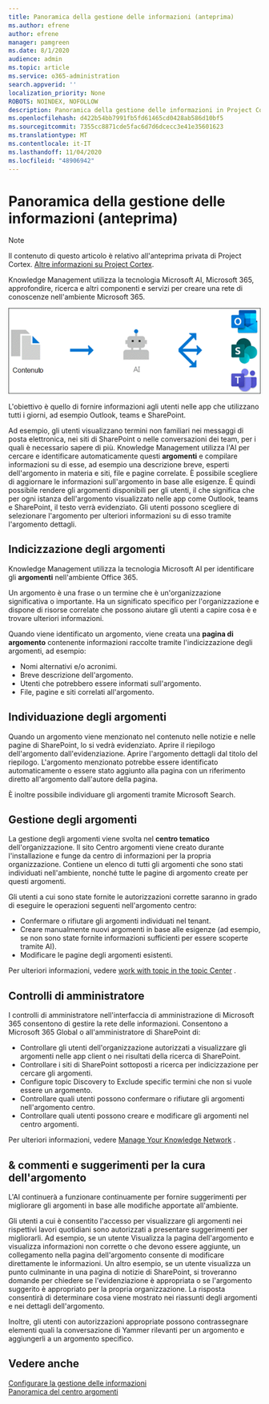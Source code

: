 ```yaml
---
title: Panoramica della gestione delle informazioni (anteprima)
ms.author: efrene
author: efrene
manager: pamgreen
ms.date: 8/1/2020
audience: admin
ms.topic: article
ms.service: o365-administration
search.appverid: ''
localization_priority: None
ROBOTS: NOINDEX, NOFOLLOW
description: Panoramica della gestione delle informazioni in Project Cortex.
ms.openlocfilehash: d422b54bb7991fb5fd61465cd0428ab586d10bf5
ms.sourcegitcommit: 7355cc8871cde5fac6d7d6dcecc3e41e35601623
ms.translationtype: MT
ms.contentlocale: it-IT
ms.lasthandoff: 11/04/2020
ms.locfileid: "48906942"
---
```

# <a name="knowledge-management-overview-preview"></a>Panoramica della gestione delle informazioni (anteprima)

> [!Note] 
> Il contenuto di questo articolo è relativo all'anteprima privata di Project Cortex. [Altre informazioni su Project Cortex](https://aka.ms/projectcortex).

Knowledge Management utilizza la tecnologia Microsoft AI, Microsoft 365, approfondire, ricerca e altri componenti e servizi per creare una rete di conoscenze nell'ambiente Microsoft 365. 

   ![Flusso di gestione delle informazioni](../media/content-understanding/knowledge-management-flowchart.png) </br> 

L'obiettivo è quello di fornire informazioni agli utenti nelle app che utilizzano tutti i giorni, ad esempio Outlook, teams e SharePoint.

Ad esempio, gli utenti visualizzano termini non familiari nei messaggi di posta elettronica, nei siti di SharePoint o nelle conversazioni dei team, per i quali è necessario sapere di più. Knowledge Management utilizza l'AI per cercare e identificare automaticamente questi **argomenti** e compilare informazioni su di esse, ad esempio una descrizione breve, esperti dell'argomento in materia e siti, file e pagine correlate. È possibile scegliere di aggiornare le informazioni sull'argomento in base alle esigenze. È quindi possibile rendere gli argomenti disponibili per gli utenti, il che significa che per ogni istanza dell'argomento visualizzato nelle app come Outlook, teams e SharePoint, il testo verrà evidenziato. Gli utenti possono scegliere di selezionare l'argomento per ulteriori informazioni su di esso tramite l'argomento dettagli.


## <a name="topic-indexing"></a>Indicizzazione degli argomenti

Knowledge Management utilizza la tecnologia Microsoft AI per identificare gli **argomenti** nell'ambiente Office 365.

Un argomento è una frase o un termine che è un'organizzazione significativa o importante. Ha un significato specifico per l'organizzazione e dispone di risorse correlate che possono aiutare gli utenti a capire cosa è e trovare ulteriori informazioni.

Quando viene identificato un argomento, viene creata una **pagina di argomento** contenente informazioni raccolte tramite l'indicizzazione degli argomenti, ad esempio:

- Nomi alternativi e/o acronimi.
- Breve descrizione dell'argomento.
- Utenti che potrebbero essere informati sull'argomento.
- File, pagine e siti correlati all'argomento.


## <a name="topic-discovery"></a>Individuazione degli argomenti
Quando un argomento viene menzionato nel contenuto nelle notizie e nelle pagine di SharePoint, lo si vedrà evidenziato. Aprire il riepilogo dell'argomento dall'evidenziazione. Aprire l'argomento dettagli dal titolo del riepilogo. <!--(msg for Efren: not sure if I should use discovery for this; we use discovered in-product for indexing?)--> L'argomento menzionato potrebbe essere identificato automaticamente o essere stato aggiunto alla pagina con un riferimento diretto all'argomento dall'autore della pagina.

È inoltre possibile individuare gli argomenti tramite Microsoft Search.


## <a name="topic-management"></a>Gestione degli argomenti

La gestione degli argomenti viene svolta nel **centro tematico** dell'organizzazione. Il sito Centro argomenti viene creato durante l'installazione e funge da centro di informazioni per la propria organizzazione. Contiene un elenco di tutti gli argomenti che sono stati individuati nell'ambiente, nonché tutte le pagine di argomento create per questi argomenti. 

Gli utenti a cui sono state fornite le autorizzazioni corrette saranno in grado di eseguire le operazioni seguenti nell'argomento centro:

- Confermare o rifiutare gli argomenti individuati nel tenant.
- Creare manualmente nuovi argomenti in base alle esigenze (ad esempio, se non sono state fornite informazioni sufficienti per essere scoperte tramite AI).
- Modificare le pagine degli argomenti esistenti.</br>

Per ulteriori informazioni, vedere [work with topic in the topic Center](work-with-topics.md) .  


## <a name="admin-controls"></a>Controlli di amministratore

I controlli di amministratore nell'interfaccia di amministrazione di Microsoft 365 consentono di gestire la rete delle informazioni. Consentono a Microsoft 365 Global o all'amministratore di SharePoint di:

- Controllare gli utenti dell'organizzazione autorizzati a visualizzare gli argomenti nelle app client o nei risultati della ricerca di SharePoint.
- Controllare i siti di SharePoint sottoposti a ricerca per indicizzazione per cercare gli argomenti.
- Configure topic Discovery to Exclude specific termini che non si vuole essere un argomento.
- Controllare quali utenti possono confermare o rifiutare gli argomenti nell'argomento centro.
- Controllare quali utenti possono creare e modificare gli argomenti nel centro argomenti.

Per ulteriori informazioni, vedere [Manage Your Knowledge Network](manage-knowledge-network.md) . 

## <a name="topic-curation--feedback"></a>& commenti e suggerimenti per la cura dell'argomento

L'AI continuerà a funzionare continuamente per fornire suggerimenti per migliorare gli argomenti in base alle modifiche apportate all'ambiente.

Gli utenti a cui è consentito l'accesso per visualizzare gli argomenti nei rispettivi lavori quotidiani sono autorizzati a presentare suggerimenti per migliorarli. Ad esempio, se un utente Visualizza la pagina dell'argomento e visualizza informazioni non corrette o che devono essere aggiunte, un collegamento nella pagina dell'argomento consente di modificare direttamente le informazioni. Un altro esempio, se un utente visualizza un punto culminante in una pagina di notizie di SharePoint, si troveranno domande per chiedere se l'evidenziazione è appropriata o se l'argomento suggerito è appropriato per la propria organizzazione. La risposta consentirà di determinare cosa viene mostrato nei riassunti degli argomenti e nei dettagli dell'argomento.

Inoltre, gli utenti con autorizzazioni appropriate possono contrassegnare elementi quali la conversazione di Yammer rilevanti per un argomento e aggiungerli a un argomento specifico. <!--(msg for Efren: changed to Yammer, because we will not have shipped Teams yet)-->


## <a name="see-also"></a>Vedere anche
[Configurare la gestione delle informazioni](set-up-knowledge-network.md)</br>
[Panoramica del centro argomenti](topic-center-overview.md)
